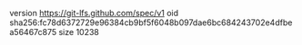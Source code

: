 version https://git-lfs.github.com/spec/v1
oid sha256:fc78d6372729e96384cb9bf5f6048b097dae6bc684243702e4dfbea56467c875
size 10238
